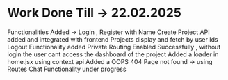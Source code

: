 # Work Done Till -> 22.02.2025
Functionalities Added ->
Login , Register with Name 
Create Project API added and integrated with frontend 
Projects display and fetch by user Ids
Logout Functionality added
Private Routing Enabled Successfully , without login the user cant access the dashboard of the project 
Added a loader  in home.jsx using context api 
Added a OOPS 404 Page not found -> using Routes
Chat Functionality under progress

